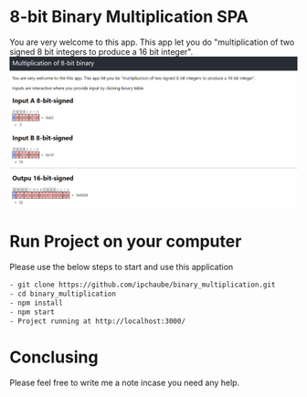 # 8-bit Binary Multiplication SPA
You are very welcome to this app. This app let you do "multiplication of two signed 8 bit integers to produce a 16 bit integer".
<img src="https://github.com/ipchaube/binary_multiplication/blob/main/binary_multiplication.png?raw=true" />
# Run Project on your computer

Please use the below steps to start and use this application 
```
- git clone https://github.com/ipchaube/binary_multiplication.git
- cd binary_multiplication
- npm install
- npm start
- Project running at http://localhost:3000/
```

# Conclusing
Please feel free to write me a note incase you need any help.
